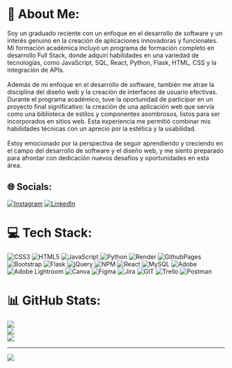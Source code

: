 # 💫 About Me:
Soy un graduado reciente con un enfoque en el desarrollo de software y un interés genuino en la creación de aplicaciones innovadoras y funcionales. Mi formación académica incluyó un programa de formación completo en desarrollo Full Stack, donde adquirí habilidades en una variedad de tecnologías, como JavaScript, SQL, React, Python, Flask, HTML, CSS y la integración de APIs.<br><br>Además de mi enfoque en el desarrollo de software, también me atrae la disciplina del diseño web y la creación de interfaces de usuario efectivas. Durante el programa académico, tuve la oportunidad de participar en un proyecto final significativo: la creación de una aplicación web que servía como una biblioteca de estilos y componentes asombrosos, listos para ser incorporados en sitios web. Esta experiencia me permitió combinar mis habilidades técnicas con un aprecio por la estética y la usabilidad.<br><br>Estoy emocionado por la perspectiva de seguir aprendiendo y creciendo en el campo del desarrollo de software y el diseño web, y me siento preparado para afrontar con dedicación nuevos desafíos y oportunidades en esta área.


## 🌐 Socials:
[![Instagram](https://img.shields.io/badge/Instagram-%23E4405F.svg?logo=Instagram&logoColor=white)](https://instagram.com/juanocoronel) [![LinkedIn](https://img.shields.io/badge/LinkedIn-%230077B5.svg?logo=linkedin&logoColor=white)](https://linkedin.com/in/https://www.linkedin.com/in/juan-coronel-363152282/) 

# 💻 Tech Stack:
![CSS3](https://img.shields.io/badge/css3-%231572B6.svg?style=for-the-badge&logo=css3&logoColor=white) ![HTML5](https://img.shields.io/badge/html5-%23E34F26.svg?style=for-the-badge&logo=html5&logoColor=white) ![JavaScript](https://img.shields.io/badge/javascript-%23323330.svg?style=for-the-badge&logo=javascript&logoColor=%23F7DF1E) ![Python](https://img.shields.io/badge/python-3670A0?style=for-the-badge&logo=python&logoColor=ffdd54) ![Render](https://img.shields.io/badge/Render-%46E3B7.svg?style=for-the-badge&logo=render&logoColor=white) ![GithubPages](https://img.shields.io/badge/github%20pages-121013?style=for-the-badge&logo=github&logoColor=white) ![Bootstrap](https://img.shields.io/badge/bootstrap-%238511FA.svg?style=for-the-badge&logo=bootstrap&logoColor=white) ![Flask](https://img.shields.io/badge/flask-%23000.svg?style=for-the-badge&logo=flask&logoColor=white) ![jQuery](https://img.shields.io/badge/jquery-%230769AD.svg?style=for-the-badge&logo=jquery&logoColor=white) ![NPM](https://img.shields.io/badge/NPM-%23CB3837.svg?style=for-the-badge&logo=npm&logoColor=white) ![React](https://img.shields.io/badge/react-%2320232a.svg?style=for-the-badge&logo=react&logoColor=%2361DAFB) ![MySQL](https://img.shields.io/badge/mysql-%2300000f.svg?style=for-the-badge&logo=mysql&logoColor=white) ![Adobe](https://img.shields.io/badge/adobe-%23FF0000.svg?style=for-the-badge&logo=adobe&logoColor=white) ![Adobe Lightroom](https://img.shields.io/badge/Adobe%20Lightroom-31A8FF.svg?style=for-the-badge&logo=Adobe%20Lightroom&logoColor=white) ![Canva](https://img.shields.io/badge/Canva-%2300C4CC.svg?style=for-the-badge&logo=Canva&logoColor=white) ![Figma](https://img.shields.io/badge/figma-%23F24E1E.svg?style=for-the-badge&logo=figma&logoColor=white) ![Jira](https://img.shields.io/badge/jira-%230A0FFF.svg?style=for-the-badge&logo=jira&logoColor=white) ![GIT](https://img.shields.io/badge/Git-fc6d26?style=for-the-badge&logo=git&logoColor=white) ![Trello](https://img.shields.io/badge/Trello-%23026AA7.svg?style=for-the-badge&logo=Trello&logoColor=white) ![Postman](https://img.shields.io/badge/Postman-FF6C37?style=for-the-badge&logo=postman&logoColor=white)
# 📊 GitHub Stats:
![](https://github-readme-stats.vercel.app/api?username=juanocoronel&theme=react&hide_border=false&include_all_commits=false&count_private=false)<br/>
![](https://github-readme-streak-stats.herokuapp.com/?user=juanocoronel&theme=react&hide_border=false)<br/>
![](https://github-readme-stats.vercel.app/api/top-langs/?username=juanocoronel&theme=react&hide_border=false&include_all_commits=false&count_private=false&layout=compact)

---
[![](https://visitcount.itsvg.in/api?id=juanocoronel&icon=6&color=1)](https://visitcount.itsvg.in)

<!-- Proudly created with GPRM ( https://gprm.itsvg.in ) -->
